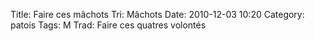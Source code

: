 Title: Faire ces mâchots
Tri: Mâchots
Date: 2010-12-03 10:20
Category: patois
Tags: M
Trad: Faire ces quatres volontés
